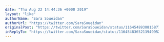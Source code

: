 ```yaml
---
date: "Thu Aug 22 14:44:36 +0000 2019"
layout: "like"
authorName: "Sara Soueidan"
authorUrl: "https://twitter.com/SaraSoueidan"
originalPost: "https://twitter.com/SaraSoueidan/status/1164548930815877121"
inReplyTo: "https://twitter.com/SaraSoueidan/status/1164548365213949952"
---
```

